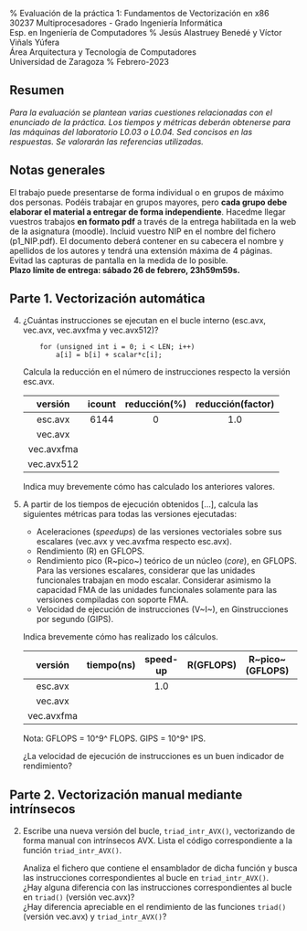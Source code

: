 % Evaluación de la práctica 1: Fundamentos de Vectorización en x86  
  30237 Multiprocesadores - Grado Ingeniería Informática  
  Esp. en Ingeniería de Computadores
% Jesús Alastruey Benedé y Víctor Viñals Yúfera  
  Área Arquitectura y Tecnología de Computadores  
  Universidad de Zaragoza
% Febrero-2023


## Resumen

_Para la evaluación se plantean varias cuestiones relacionadas con el enunciado de la práctica.
Los tiempos y métricas deberán obtenerse para las máquinas del laboratorio L0.03 o L0.04.
Sed concisos en las respuestas. Se valorarán las referencias utilizadas._

## Notas generales

El trabajo puede presentarse de forma individual o en grupos de máximo dos personas.
Podéis trabajar en grupos mayores, pero **cada grupo debe elaborar el material a entregar de forma independiente**.
Hacedme llegar vuestros trabajos **en formato pdf** a través de la entrega habilitada en la web de la asignatura (moodle).
Incluid vuestro NIP en el nombre del fichero (p1_NIP.pdf). El documento deberá contener 
en su cabecera el nombre y apellidos de los autores y tendrá una extensión máxima de 4 páginas.
Evitad las capturas de pantalla en la medida de lo posible.  
**Plazo límite de entrega: sábado 26 de febrero, 23h59m59s.**

## Parte 1. Vectorización automática

4.  ¿Cuántas instrucciones se ejecutan en el bucle interno (esc.avx, vec.avx, vec.avxfma y vec.avx512)?

            for (unsigned int i = 0; i < LEN; i++)
                a[i] = b[i] + scalar*c[i];

    Calcula la reducción en el número de instrucciones respecto la versión esc.avx.

	|  versión   |   icount   | reducción(%) | reducción(factor) |
	|:----------:|:----------:|:------------:|:-----------------:|
	|  esc.avx   |    6144    |       0      |        1.0        |
	|  vec.avx   |            |              |                   |
	| vec.avxfma |            |              |                   |
	| vec.avx512 |            |              |                   |

    Indica muy brevemente cómo has calculado los anteriores valores.


6.  A partir de los tiempos de ejecución obtenidos [...],
    calcula las siguientes métricas para todas las versiones ejecutadas:

    - Aceleraciones (_speedups_) de las versiones vectoriales sobre sus escalares (vec.avx y vec.avxfma respecto esc.avx).
    - Rendimiento (R) en GFLOPS.
    - Rendimiento pico (R~pico~) teórico de un núcleo (_core_), en GFLOPS.
      Para las versiones escalares, considerar que las unidades funcionales trabajan en modo escalar.
      Considerar asimismo la capacidad FMA de las unidades funcionales solamente para las versiones compiladas con soporte FMA.
    - Velocidad de ejecución de instrucciones (V~I~), en Ginstrucciones por segundo (GIPS).

    Indica brevemente cómo has realizado los cálculos.

	|  versión   | tiempo(ns) |  speed-up |  R(GFLOPS)  |R~pico~(GFLOPS)| V~I~(GIPS) |
	|:----------:|:----------:|:---------:|:-----------:|:-------------:|:----------:|
	|  esc.avx   |            |    1.0    |             |               |            |
	|  vec.avx   |            |           |             |               |            |
	| vec.avxfma |            |           |             |               |            |

    Nota: GFLOPS = 10^9^ FLOPS. GIPS = 10^9^ IPS.

    ¿La velocidad de ejecución de instrucciones es un buen indicador de rendimiento?  

    
## Parte 2. Vectorización manual mediante intrínsecos

2.  Escribe una nueva versión del bucle, `triad_intr_AVX()`, vectorizando de forma
    manual con intrínsecos AVX.
    Lista el código correspondiente a la función `triad_intr_AVX()`.

    Analiza el fichero que contiene el ensamblador de dicha función y
    busca las instrucciones correspondientes al bucle en `triad_intr_AVX()`.  
    ¿Hay alguna diferencia con las instrucciones correspondientes al bucle en `triad()` (versión vec.avx)?  
    ¿Hay diferencia apreciable en el rendimiento de las funciones `triad()` (versión vec.avx) y `triad_intr_AVX()`?
